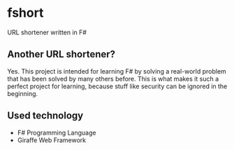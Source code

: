 # fshort
URL shortener written in F#

## Another URL shortener?
Yes. This project is intended for learning F# by solving a real-world problem that has been solved by many others before.
This is what makes it such a perfect project for learning, because stuff like security can be ignored in the beginning.

## Used technology
- F# Programming Language
- Giraffe Web Framework
